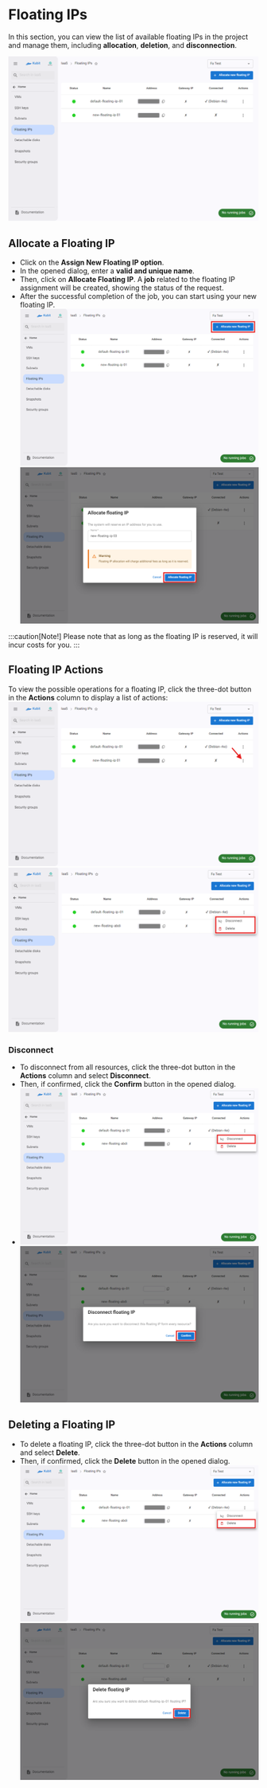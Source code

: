 # Floating IPs

In this section, you can view the list of available floating IPs in the project and manage them, including **allocation**, **deletion**, and **disconnection**.

![Floating IP: floating ip](img/floating-ips.png)

## Allocate a Floating IP

- Click on the **Assign New Floating IP option**.
- In the opened dialog, enter a **valid and unique name**.
- Then, click on **Allocate Floating IP**. A **job** related to the floating IP assignment will be created, showing the status of the request.
- After the successful completion of the job, you can start using your new floating IP.
  ![Floating IP: new btn](img/new-floating-ips-btn.png)
  ![Floating IP: assign new](img/assign-new-floating-ip.png)

:::caution[Note!]
Please note that as long as the floating IP is reserved, it will incur costs for you.
:::

## Floating IP Actions

To view the possible operations for a floating IP, click the three-dot button in the **Actions** column to display a list of actions:
![Floating IP: options btn](img/floating-ips-options-btn.png)
![Floating IP: options list](img/floating-ip-options.png)

### Disconnect

- To disconnect from all resources, click the three-dot button in the **Actions** column and select **Disconnect**.
- Then, if confirmed, click the **Confirm** button in the opened dialog.
- ![Floating IP: unbind](img/unbind-floating-ip.png)
  ![Floating IP: confirm unbind](img/confirm-unbind-floating-ip.png)

## Deleting a Floating IP

- To delete a floating IP, click the three-dot button in the **Actions** column and select **Delete**.
- Then, if confirmed, click the **Delete** button in the opened dialog.
  ![Floating IP: remove](img/remove-floating-ip.png)
  ![Floating IP: confirm remove](img/confirm-remove-floating-ip.png)
